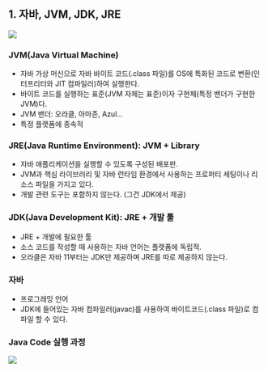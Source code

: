 ## 1. 자바, JVM, JDK, JRE
![](https://kangwoojin.github.io/assets/images/java/jdk-jre-jvm.png)

### JVM(Java Virtual Machine)
- 자바 가상 머신으로 자바 바이트 코드(.class 파일)를 OS에 특화된 코드로 변환(인터프리터와 JIT 컴파일러)하여 실행한다.  
- 바이트 코드를 실행하는 표준(JVM 자체는 표준)이자 구현체(특정 밴더가 구현한 JVM)다.  
- JVM 밴더: 오라클, 아마존, Azul...  
- 특정 플랫폼에 종속적  
  
### JRE(Java Runtime Environment): JVM + Library
- 자바 애플리케이션을 실행할 수 있도록 구성된 배포판.  
- JVM과 핵심 라이브러리 및 자바 런타임 환경에서 사용하는 프로퍼티 세팅이나 리소스 파일을 가지고 있다.  
- 개발 관련 도구는 포함하지 않는다. (그건 JDK에서 제공)  
  
### JDK(Java Development Kit): JRE + 개발 툴 
- JRE + 개발에 필요한 툴  
- 소스 코드를 작성할 때 사용하는 자바 언어는 플랫폼에 독립적.  
- 오라클은 자바 11부터는 JDK만 제공하며 JRE를 따로 제공하지 않는다.  
  
### 자바
- 프로그래밍 언어  
- JDK에 들어있는 자바 컴파일러(javac)를 사용하여 바이트코드(.class 파일)로 컴파일 할 수 있다.  
  
### Java Code 실행 과정
![](https://velog.velcdn.com/images/minseojo/post/6d345e14-4ea1-4c5f-8903-852627514512/image.PNG)  


